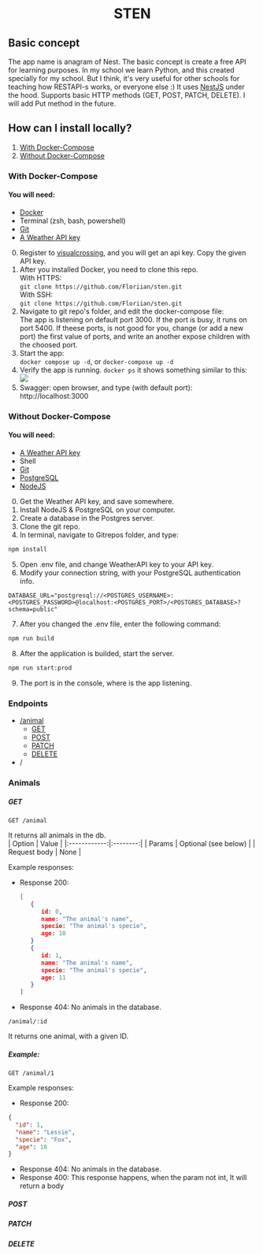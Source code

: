 # <p align="center">STEN</p>

## Basic concept

The app name is anagram of Nest.
The basic concept is create a free API for learning purposes. In my school we learn Python, and this created specially for my school. But I think, it's very useful for other schools for teaching how RESTAPI-s works, or everyone else :) It uses <a href="https://nestjs.com">NestJS</a> under the hood. Supports basic HTTP methods (GET, POST, PATCH, DELETE). I will add Put method in the future.

## How can I install locally?

1. [With Docker-Compose](#docker)
2. [Without Docker-Compose](#without-docker)

### <a name="docker"></a>With Docker-Compose

#### You will need:

- <a href="https://www.docker.com">Docker</a>
- Terminal (zsh, bash, powershell)
- <a href="https://git-scm.com">Git</a>
- <a href="https://www.visualcrossing.com/">A Weather API key</a>

0. Register to <a href="https://www.visualcrossing.com/weather-api">visualcrossing</a>, and you will get an api key. Copy the given API key.
1. After you installed Docker, you need to clone this repo. <br/>
   With HTTPS: <br/> `git clone https://github.com/Floriian/sten.git` <br/>
   With SSH: <br/> `git clone https://github.com/Floriian/sten.git`
2. Navigate to git repo's folder, and edit the docker-compose file: <br/>
   The app is listening on default port 3000. If the port is busy, it runs on port 5400. If theese ports, is not good for you, change (or add a new port) the first value of ports, and write an another expose children with the choosed port. <br/>
3. Start the app: <br/>
   `docker compose up -d`, or `docker-compose up -d`
4. Verify the app is running.
   `docker ps` it shows something similar to this:
   <img src="https://i.imgur.com/w9rCUun.png"/>
5. Swagger: open browser, and type (with default port):
   <a>http://localhost:3000</a>

### <a name="without-docker"></a>Without Docker-Compose

#### You will need:

- <a href="https://www.visualcrossing.com/">A Weather API key</a>
- Shell
- <a href="https://git-scm.com">Git</a>
- <a href="https://www.postgresql.org">PostgreSQL</a>
- <a href="https://nodejs.org/en/">NodeJS</a>

0. Get the Weather API key, and save somewhere.
1. Install NodeJS & PostgreSQL on your computer.
2. Create a database in the Postgres server.
3. Clone the git repo.
4. In terminal, navigate to Gitrepos folder, and type:

```bash
npm install
```

5. Open .env file, and change WeatherAPI key to your API key.
6. Modify your connection string, with your PostgreSQL authentication info.

```env
DATABASE_URL="postgresql://<POSTGRES_USERNAME>:<POSTGRES_PASSWORD>@localhost:<POSTGRES_PORT>/<POSTGRES_DATABASE>?schema=public"
```

7. After you changed the .env file, enter the following command:

```bash
npm run build
```

8. After the application is builded, start the server.

```bash
npm run start:prod
```

9. The port is in the console, where is the app listening.

### Endpoints

- [/animal](#animals)
  - [GET](#animals.get)
  - [POST](#animals.post)
  - [PATCH](#animals.patch)
  - [DELETE](#animals.delete)
- /

### <a name="animals"></a>Animals

##### <a name="animals.get"></a>GET

```http
GET /animal
```

It returns all animals in the db.<br/>
| Option | Value |
|:------------:|:--------:|
| Params | Optional (see below) |
| Request body | None |

Example responses:

- Response 200:
  ```json
  [
     {
        id: 0,
        name: "The animal's name",
        specie: "The animal's specie",
        age: 10
     }
     {
        id: 1,
        name: "The animal's name",
        specie: "The animal's specie",
        age: 11
     }
  ]
  ```
- Response 404: No animals in the database.

```http
/animal/:id
```

It returns one animal, with a given ID. <br/>

##### Example:

```http
GET /animal/1
```

Example responses:

- Response 200:

```json
{
  "id": 1,
  "name": "Lessie",
  "specie": "Fox",
  "age": 18
}
```

- Response 404:
  No animals in the database.
- Response 400:
  This response happens, when the param not int, It will return a body
  <!-- TODO -->
  <br/>

##### <a name="animals.post"></a>POST

##### <a name="animals.patch"></a>PATCH

##### <a name="animals.delete"></a>DELETE
